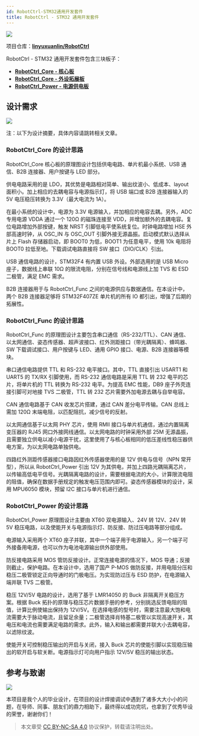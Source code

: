 ```yaml
---
id: RobotCtrl-STM32通用开发套件
title: RobotCtrl - STM32 通用开发套件
---
```


![](https://cos.wiki-power.com/img/20220416181125.jpeg)

项目仓库：[**linyuxuanlin/RobotCtrl**](https://github.com/linyuxuanlin/RobotCtrl)

RobotCtrl - STM32 通用开发套件包含三块板子：

- [**RobotCtrl_Core - 核心板**](https://wiki-power.com/RobotCtrl_Core-%E6%A0%B8%E5%BF%83%E6%9D%BF)
- [**RobotCtrl_Core - 外设拓展板**](https://wiki-power.com/RobotCtrl_Func-%E5%A4%96%E8%AE%BE%E6%8B%93%E5%B1%95%E6%9D%BF)
- [**RobotCtrl_Power - 电源供电板**](https://wiki-power.com/RobotCtrl_Power-%E7%94%B5%E6%BA%90%E4%BE%9B%E7%94%B5%E6%9D%BF)

## 设计需求

![](https://cos.wiki-power.com/img/20220527111854.png)

注：以下为设计摘要，具体内容请跳转相关文章。

### RobotCtrl_Core 的设计思路

RobotCtrl_Core 核心板的原理图设计包括供电电路、单片机最小系统、USB 通信、B2B 连接器、用户按键与 LED 部分。

供电电路采用的是 LDO，其优势是电路相对简单、输出纹波小、低成本、layout 面积小。加上相应的去耦电容与电源指示灯，将 USB 端口或 B2B 连接器输入的 5V 电压稳压转换为 3.3V（最大电流为 1A）。

在最小系统的设计中，电源为 3.3V 电源输入，并加相应的电容去耦。另外，ADC 专用电源 VDDA 通过一个 120Ω 的磁珠连接至 VDD，并增加额外的去耦电容。复位电路增加外部按键，触发 NRST 引脚低电平使系统复位。时钟电路增加 HSE 外部高速时钟，从 OSC_IN 与 OSC_OUT 引脚外接无源晶振。启动模式默认选择从片上 Flash 存储器启动，即 BOOT0 为低，BOOT1 为任意电平，使用 10k 电阻将 BOOT0 拉低至地。下载调试电路直接将 SW 接口（DIO/CLK）引出。

USB 通信电路的设计，STM32F4 有内置 USB 外设。外部选用的是 USB Micro 座子，数据线上串联 10Ω 的限流电阻，分别在信号线和电源线上加 TVS 和 ESD 二极管，满足 EMC 需求。

B2B 连接器用于与 RobotCtrl_Func 之间的电源供应与数据通信。在本设计中，两个 B2B 连接器足够将 STM32F407ZE 单片机的所有 IO 都引出，增强了后期的拓展性。

### RobotCtrl_Func 的设计思路

RobotCtrl_Func 的原理图设计主要包含串口通信（RS-232/TTL）、CAN 通信、以太网通信、姿态传感器、超声波接口、红外测距接口（带光耦隔离）、蜂鸣器、SW 下载调试接口、用户按键与 LED、通用 GPIO 接口、电源、B2B 连接器等模块。

串口通信电路提供 TTL 和 RS-232 电平接口。其中，TTL 直接引出 USART1 和 UART5 的 TX/RX 引脚使用，而 RS-232 通信电路是采用 TTL 转 232 电平的芯片，将单片机的 TTL 转换为 RS-232 电平。为提高 EMC 性能，DB9 座子外壳连接引脚可对地接 TVS 二极管，TTL 转 232 芯片需要外加电源去耦与自举电容。

CAN 通信电路基于 CAN 收发芯片搭建，通过 CAN 差分电平传输。CAN 总线上需加 120Ω 末端电阻，以匹配阻抗，减少信号的反射。

以太网通信基于以太网 PHY 芯片，使用 RMII 接口与单片机通信，通过内置隔离变压器的 RJ45 网口外接网线通信。以太网电路的时钟采用外部 25M 无源晶振，且需要独立供电以减小电源干扰，这里使用了与核心板相同的低压差线性稳压器供电方案，为以太网电路单独供电。

四路红外测距传感器接口电路因红外传感器使用的是 12V 供电与信号（NPN 常开型），所以从 RobotCtrl_Power 引出 12V 为其供电，并加上四路光耦隔离芯片，以传输高低电平信号。光耦隔离电路的设计，需要根据电流的大小，计算限流电阻的阻值，确保在数据手册规定的触发电压范围内即可。姿态传感器模块的设计，采用 MPU6050 模块，预留 I2C 接口与单片机进行通信。

### RobotCtrl_Power 的设计思路

RobotCtrl_Power 原理图设计主要由 XT60 双电源输入、24V 转 12V、24V 转 5V 稳压电路，以及使能开关与电源指示灯、防反接、防过压电路等部分组成。

电源输入采用两个 XT60 座子并联，其中一个端子用于电源输入，另一个端子可外接备用电源，也可以作为电池电源输出供外部使用。

防反接电路采用 MOS 管防反接设计。正常连接电源的情况下，MOS 导通；反接则截止，保护电路。在本设计中，选用了国产 P-MOS 做防反接，并用电阻分压和稳压二极管锁定正向导通时的门极电压。为实现防过压与 ESD 防护，在电源输入端并联 TVS 二极管。

稳压 12V/5V 电路的设计，选用了基于 LMR14050 的 Buck 非隔离开关稳压方案。根据 Buck 拓扑的原理与稳压芯片数据手册的参考，分别挑选反馈电阻的阻值，计算比例使输出保持为 12V/5V。在选择电感的型号时，需要注意最大饱和电流需要大于脉动电流，且留足余量；二极管选择肖特基二极管以实现高速开关，其电压和电流也需要满足电路的需求。此外，输入和输出都需要并联大小去耦电容，以滤除纹波。

使能开关可控制稳压输出的开启与关闭，接入 Buck 芯片的使能引脚以实现稳压输出的软开启与软关断。电源指示灯可向用户指示 12V/5V 稳压的输出状态。

## 参考与致谢

![](https://cos.wiki-power.com/img/20220416181139.jpeg)

本项目是我个人的毕业设计，在项目的设计焊接调试中遇到了诸多大大小小的问题，在导师、同事、朋友们的鼎力相助下，最终得以成功完坑，也拿到了优秀毕设的荣誉，谢谢你们！

> 本文章受 [CC BY-NC-SA 4.0](https://creativecommons.org/licenses/by/4.0/deed.zh) 协议保护，转载请注明出处。

